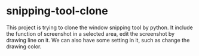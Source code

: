 # snipping-tool-clone
This project is trying to clone the window snipping tool by python. It include the function of screenshot in a selected area, edit the screenshot by drawing line on it. We can also have some setting in it, such as change the drawing color.



